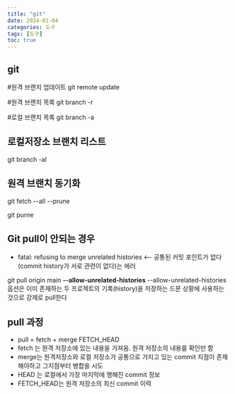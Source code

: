 ```yaml
---
title: "git"
date: 2024-01-04
categories: 도구  
tags: [도구]
toc: true
---
```


## git

#원격 브랜치 업데이트
git remote update

#원격 브랜치 목록
git branch -r

#로컬 브랜치 목록
git branch -a  

## 로컬저장소 브랜치 리스트
git branch -al

## 원격 브랜치 동기화
git fetch --all --prune

git purne

## Git pull이 안되는 경우 
* fatal: refusing to merge unrelated histories  <--  공통된 커밋 포인트가 없다(commit history가 서로 관련이 없다)는 에러

git pull origin main **--allow-unrelated-histories**
--allow-unrelated-histories 옵션은 이미 존재하는 두 프로젝트의 기록(history)을 저장하는 드문 상황에 사용하는 것으로 강제로 pull한다


## pull 과정
- pull = fetch + merge FETCH_HEAD
- fetch 는 원격 저장소에 있는 내용을 가져옴. 원격 저장소의 내용를 확인만 함
- merge는 원격저장소와 로컬 저장소가 공통으로 가지고 있는 commit 지점이 존재해야하고 그지점부터 병합을 시도
- HEAD 는 로컬에서 가장 마지막에 행해진 commit 정보
- FETCH_HEAD는 원격 저장소의 최신 commit 이력

